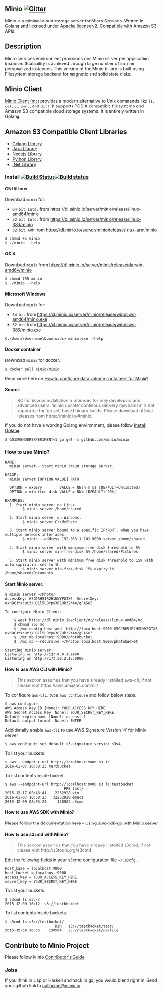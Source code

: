 ## Minio [![Gitter](https://badges.gitter.im/Join%20Chat.svg)](https://gitter.im/minio/minio?utm_source=badge&utm_medium=badge&utm_campaign=pr-badge&utm_content=badge)

Minio is a minimal cloud storage server for Micro Services. Written in Golang and licensed under [Apache license v2](./LICENSE). Compatible with Amazon S3 APIs.

## Description

Micro services environment provisions one Minio server per application instance. Scalability is achieved through large number of smaller personalized instances. This version of the Minio binary is built using Filesystem storage backend for magnetic and solid state disks.

## Minio Client

[Minio Client (mc)](https://github.com/minio/mc#minio-client-mc-) provides a modern alternative to Unix commands like ``ls``, ``cat``, ``cp``, ``sync``, and ``diff``. It supports POSIX compatible filesystems and Amazon S3 compatible cloud storage systems. It is entirely written in Golang.

## Amazon S3 Compatible Client Libraries
- [Golang Library](https://github.com/minio/minio-go)
- [Java Library](https://github.com/minio/minio-java)
- [Nodejs Library](https://github.com/minio/minio-js)
- [Python Library](https://github.com/minio/minio-py)
- [.Net Library](https://github.com/minio/minio-dotnet)

### Install [![Build Status](https://travis-ci.org/minio/minio.svg?branch=master)](https://travis-ci.org/minio/minio)[![Build status](https://ci.appveyor.com/api/projects/status/royh137dni8yevep/branch/master?svg=true)](https://ci.appveyor.com/project/harshavardhana/minio-qxbjq/branch/master)

#### GNU/Linux

Download ``minio`` for:

- ``64-bit Intel`` from https://dl.minio.io/server/minio/release/linux-amd64/minio
- ``32-bit Intel`` from https://dl.minio.io/server/minio/release/linux-386/minio
- ``32-bit ARM`` from https://dl.minio.io/server/minio/release/linux-arm/minio

~~~
$ chmod +x minio
$ ./minio --help
~~~

#### OS X

Download ``minio`` from https://dl.minio.io/server/minio/release/darwin-amd64/minio

~~~
$ chmod 755 minio
$ ./minio --help
~~~

#### Microsoft Windows

Download ``minio`` for:

- ``64-bit`` from https://dl.minio.io/server/minio/release/windows-amd64/minio.exe
- ``32-bit`` from https://dl.minio.io/server/minio/release/windows-386/minio.exe

~~~
C:\Users\Username\Downloads> minio.exe --help
~~~

#### Docker container

Download ``minio`` for docker.

~~~
$ docker pull minio/minio
~~~

Read more here on [How to configure data volume containers for Minio?](./Docker.md)

#### Source
<blockquote>
NOTE: Source installation is intended for only developers and advanced users. ‘minio update’ continous delivery mechanism is not supported for ‘go get’ based binary builds. Please download official releases from https://minio.io/#minio.
</blockquote>

If you do not have a working Golang environment, please follow [Install Golang](./INSTALLGO.md).

```sh
$ GO15VENDOREXPERIMENT=1 go get -u github.com/minio/minio
```

### How to use Minio?

```
NAME:
  minio server - Start Minio cloud storage server.

USAGE:
  minio server [OPTION VALUE] PATH

  OPTION = expiry        VALUE = NN[h|m|s] [DEFAULT=Unlimited]
  OPTION = min-free-disk VALUE = NN% [DEFAULT: 10%]

EXAMPLES:
  1. Start minio server on Linux.
        $ minio server /home/shared

  2. Start minio server on Windows.
        $ minio server C:\MyShare

  3. Start minio server bound to a specific IP:PORT, when you have multiple network interfaces.
        $ minio --address 192.168.1.101:9000 server /home/shared

  4. Start minio server with minimum free disk threshold to 5%
        $ minio server min-free-disk 5% /home/shared/Pictures

  5. Start minio server with minimum free disk threshold to 15% with auto expiration set to 1h
        $ minio server min-free-disk 15% expiry 1h /home/shared/Documents
```

#### Start Minio server.

~~~
$ minio server ~/Photos
AccessKey: G5GJRH51R2HSUWYPGIX5  SecretKey: uxhBC1Yscut3/u81l5L8Yp636ZUk32N4m/gFASuZ

To configure Minio Client.

	$ wget https://dl.minio.io/client/mc/release/linux-amd64/mc
	$ chmod 755 mc
	$ ./mc config host add  http://localhost:9000 G5GJRH51R2HSUWYPGIX5 uxhBC1Yscut3/u81l5L8Yp636ZUk32N4m/gFASuZ
	$ ./mc mb localhost:9000/photobucket
	$ ./mc cp --recursive ~/Photos localhost:9000/photobucket

Starting minio server:
Listening on http://127.0.0.1:9000
Listening on http://172.30.2.17:9000
~~~

#### How to use AWS CLI with Minio?

<blockquote>
This section assumes that you have already installed aws-cli, if not please visit https://aws.amazon.com/cli/
</blockquote>

To configure `aws-cli`, type `aws configure` and follow below steps.

```
$ aws configure
AWS Access Key ID [None]: YOUR_ACCESS_KEY_HERE
AWS Secret Access Key [None]: YOUR_SECRET_KEY_HERE
Default region name [None]: us-east-1
Default output format [None]: ENTER
```

Additionally enable `aws-cli` to use AWS Signature Version '4' for Minio server.

```
$ aws configure set default.s3.signature_version s3v4
```

To list your buckets.
```
$ aws --endpoint-url http://localhost:9000 s3 ls
2016-01-07 16:38:23 testbucket
```

To list contents inside bucket.
```
$ aws --endpoint-url http://localhost:9000 s3 ls testbucket
                           PRE test/
2015-12-17 08:46:41   12232928 vim
2016-01-07 16:38:23   32232928 emacs
2015-12-09 08:05:24     138504 s3cmd
```

#### How to use AWS SDK with Minio?

Please follow the documentation here - [Using aws-sdk-go with Minio server](./AWS-SDK-GO.md)

#### How to use s3cmd with Minio?

<blockquote>
This section assumes that you have already installed s3cmd, if not please visit http://s3tools.org/s3cmd
</blockquote>

Edit the following fields in your s3cmd configuration file `~/.s3cfg` .

```
host_base = localhost:9000
host_bucket = localhost:9000
access_key = YOUR_ACCESS_KEY_HERE
secret_key = YOUR_SECRET_KEY_HERE
```

To list your buckets.
```
$ s3cmd ls s3://
2015-12-09 16:12  s3://testbbucket
```

To list contents inside buckets.
```
$ s3cmd ls s3://testbucket/
                       DIR   s3://testbucket/test/
2015-12-09 16:05    138504   s3://testbucket/newfile
```

## Contribute to Minio Project
Please follow Minio [Contributor's Guide](./CONTRIBUTING.md)

### Jobs
If you think in Lisp or Haskell and hack in go, you would blend right in. Send your github link to callhome@minio.io.
